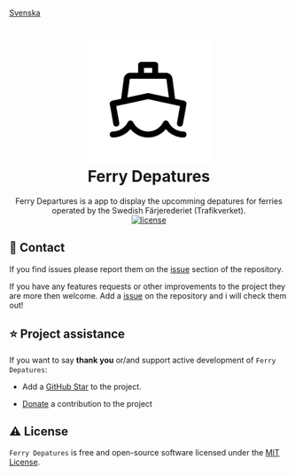[Svenska](README_sv.md)

<h1 align="center">
  <img src="https://raw.githubusercontent.com/FerryDepartures/FerryDepartures_docs/master/logo/icon.svg" width="224px"/><br/>
  Ferry Depatures
</h1>
<p align="center">Ferry Departures is a app to display the upcomming depatures for ferries operated by the Swedish Färjerederiet (Trafikverket).<br>
<a href="https://github.com/FerryDepartures/FerryDepartures_app/blob/master/LICENSE"><img src="https://img.shields.io/badge/license-MIT-red?style=for-the-badge&logo=none" alt="license" /></a></p>

## 📝 Contact

If you find issues please report them on the [issue](https://github.com/FerryDepartures/FerryDepartures_app/issues) section of the repository.

If you have any features requests or other improvements to the project they are more then welcome. Add a [issue](https://github.com/FerryDepartures/FerryDepartures_app/issues) on the repository and i will check them out!

## ⭐️ Project assistance

If you want to say **thank you** or/and support active development of `Ferry Depatures`:

-   Add a [GitHub Star](https://github.com/FerryDepartures/FerryDepartures_app) to the project.

-   [Donate](https://en.liberapay.com/linusromland) a contribution to the project

## ⚠️ License

`Ferry Depatures` is free and open-source software licensed under the [MIT License](https://github.com/FerryDepartures/FerryDepartures_app/blob/master/LICENSE).
